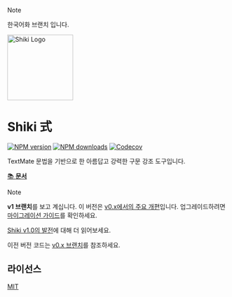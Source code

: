 > [!note]
> 한국어화 브랜치 입니다.

<img src="https://raw.githubusercontent.com/xiyo/shiki/translate-ko/docs/public/logo.svg" width="150" alt="Shiki Logo" />

# Shiki 式

[![NPM version](https://img.shields.io/npm/v/shiki?color=32A9C3&labelColor=1B3C4A&label=npm)](https://www.npmjs.com/package/shiki)
[![NPM downloads](https://img.shields.io/npm/dm/shiki?color=32A9C3&labelColor=1B3C4A&label=downloads)](https://www.npmjs.com/package/shiki)
[![Codecov](https://img.shields.io/codecov/c/github/shikijs/shiki?token=1uJYfXgZG3&style=flat&labelColor=1B3C4A&color=32A9C3&precision=1)](https://app.codecov.io/gh/shikijs/shiki/tree)

TextMate 문법을 기반으로 한 아름답고 강력한 구문 강조 도구입니다.

[📚 **문서**](https://shiki.xiyo.dev)

> [!NOTE]
> **v1 브랜치**를 보고 계십니다. 이 버전은 [v0.x에서의 주요 개편](https://github.com/shikijs/shiki/releases/tag/v1.0.0)입니다. 업그레이드하려면 [마이그레이션 가이드](https://shiki.xiyo.dev/ko/guide/migrate#migrate-from-v0-14)를 확인하세요.
>
> [Shiki v1.0의 발전](https://nuxt.com/blog/shiki-v1)에 대해 더 읽어보세요.
>
> 이전 버전 코드는 [v0.x 브랜치](https://github.com/shikijs/shiki/tree/v0)를 참조하세요.

## 라이선스

[MIT](./LICENSE)
